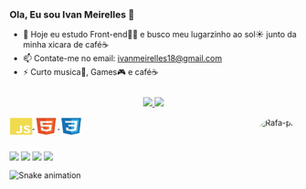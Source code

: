 ### Ola, Eu sou Ivan Meirelles 👋

- 🌱 Hoje eu estudo Front-end👩‍💻 e busco meu lugarzinho ao sol☀ junto da minha xicara de café☕
- 📫 Contate-me no email: ivanmeirelles18@gmail.com
- ⚡ Curto musica🎸, Games🎮 e café☕

##

<div align="center">
  <a href="https://github.com/ivanmeirellesgit">
  <img height="150em" src="https://github-readme-stats.vercel.app/api?username=ivanmeirellesgit&show_icons=true&theme=dracula&include_all_commits=true&count_private=true"/>
  <img height="150em" src="https://github-readme-stats.vercel.app/api/top-langs/?username=ivanmeirellesgit&layout=compact&langs_count=5&theme=dracula"/>
</div>
<div style="display: inline_block"><br>
  <img align="center" alt="Rafa-Js" height="30" width="40" src="https://raw.githubusercontent.com/devicons/devicon/master/icons/javascript/javascript-plain.svg">
  <img align="center" alt="Rafa-HTML" height="30" width="40" src="https://raw.githubusercontent.com/devicons/devicon/master/icons/html5/html5-original.svg">
  <img align="center" alt="Rafa-CSS" height="30" width="40" src="https://raw.githubusercontent.com/devicons/devicon/master/icons/css3/css3-original.svg">
  <img align="right" alt="Rafa-pic" height="150" style="border-radius:50px;" src="https://octodex.github.com/images/privateinvestocat.jpg?width=676&height=676">
</div>
  
  ##
 
<div> 
  <a href="https://www.instagram.com/ivanmeirellesoficial/" target="_blank"><img src="https://img.shields.io/badge/-Instagram-%23E4405F?style=for-the-badge&logo=instagram&logoColor=white" target="_blank"></a>
 	<a href="https://www.twitch.tv/ivanmeirelless" target="_blank"><img src="https://img.shields.io/badge/Twitch-9146FF?style=for-the-badge&logo=twitch&logoColor=white" target="_blank"></a>
  <a href = "mailto:ivanmeirelles18@gmail.com"><img src="https://img.shields.io/badge/-Gmail-%23333?style=for-the-badge&logo=gmail&logoColor=white" target="_blank"></a>
  <a href="https://www.linkedin.com/in/ivanmeirelles/" target="_blank"><img src="https://img.shields.io/badge/-LinkedIn-%230077B5?style=for-the-badge&logo=linkedin&logoColor=white" target="_blank"></a> 
 
  ![Snake animation](https://github.com/IvanMeirellesGit/IvanMeirellesGit/blob/output/github-contribution-grid-snake.svg)
 
</div>
